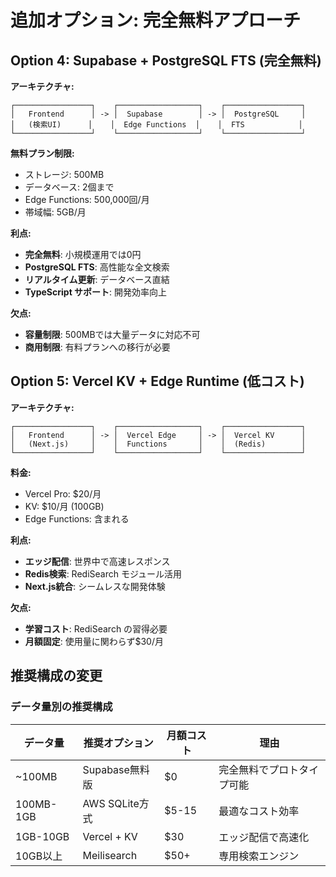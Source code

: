 # 追加オプション: 完全無料アプローチ

## Option 4: Supabase + PostgreSQL FTS (完全無料)

**アーキテクチャ:**
```
┌─────────────────┐    ┌──────────────────┐    ┌─────────────────┐
│   Frontend      │ -> │  Supabase        │ -> │  PostgreSQL     │
│   (検索UI)      │    │  Edge Functions  │    │  FTS            │
└─────────────────┘    └──────────────────┘    └─────────────────┘
```

**無料プラン制限:**
- ストレージ: 500MB
- データベース: 2個まで
- Edge Functions: 500,000回/月
- 帯域幅: 5GB/月

**利点:**
- **完全無料**: 小規模運用では0円
- **PostgreSQL FTS**: 高性能な全文検索
- **リアルタイム更新**: データベース直結
- **TypeScript サポート**: 開発効率向上

**欠点:**
- **容量制限**: 500MBでは大量データに対応不可
- **商用制限**: 有料プランへの移行が必要

## Option 5: Vercel KV + Edge Runtime (低コスト)

**アーキテクチャ:**
```
┌─────────────────┐    ┌──────────────────┐    ┌─────────────────┐
│   Frontend      │ -> │  Vercel Edge     │ -> │  Vercel KV      │
│   (Next.js)     │    │  Functions       │    │  (Redis)        │
└─────────────────┘    └──────────────────┘    └─────────────────┘
```

**料金:**
- Vercel Pro: $20/月
- KV: $10/月 (100GB)
- Edge Functions: 含まれる

**利点:**
- **エッジ配信**: 世界中で高速レスポンス
- **Redis検索**: RediSearch モジュール活用
- **Next.js統合**: シームレスな開発体験

**欠点:**
- **学習コスト**: RediSearch の習得必要
- **月額固定**: 使用量に関わらず$30/月

## 推奨構成の変更

### データ量別の推奨構成

| データ量 | 推奨オプション | 月額コスト | 理由 |
|---------|---------------|-----------|------|
| ~100MB | Supabase無料版 | $0 | 完全無料でプロトタイプ可能 |
| 100MB-1GB | AWS SQLite方式 | $5-15 | 最適なコスト効率 |
| 1GB-10GB | Vercel + KV | $30 | エッジ配信で高速化 |
| 10GB以上 | Meilisearch | $50+ | 専用検索エンジン |
